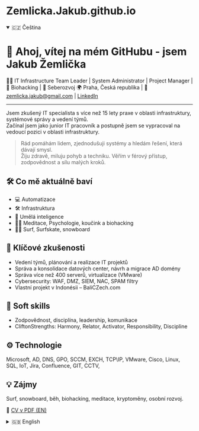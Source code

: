 # Zemlicka.Jakub.github.io
<!-- Toggle language with HTML comments -->
<!-- Set language: 'cz' or 'en' -->
<!-- lang: cz -->

<details open>
<summary>🇨🇿 Čeština</summary>

# 👋 Ahoj, vítej na mém GitHubu - jsem Jakub Žemlička

👨‍💻 IT Infrastructure Team Leader | System Administrator | Project Manager | 🌱 Biohacking | 🧠 Seberozvoj 
🌍 Praha, Česká republika | 📧 zemlicka.jakub@gmail.com | [LinkedIn](https://www.linkedin.com/in/%C5%BEemli%C4%8Dka-jakub)

---

Jsem zkušený IT specialista s více než 15 lety praxe v oblasti infrastruktury, systémové správy a vedení týmů.  
Začínal jsem jako junior IT pracovník a postupně jsem se vypracoval na vedoucí pozici v oblasti infrastruktury.

> Rád pomáhám lidem, zjednodušuji systémy a hledám řešení, která dávají smysl.  
> Žiju zdravě, miluju pohyb a techniku. Věřím v férový přístup, zodpovědnost a sílu malých kroků.


## 🛠 Co mě aktuálně baví

- 💻 Automatizace
- 🛠️ Infrastruktura
- 🤖 Umělá inteligence
- 🧘‍♂️ Meditace, Psychologie, koučink a biohacking
- 🏄‍♂️ Surf, Surfskate, snowboard

## 💼 Klíčové zkušenosti

- Vedení týmů, plánování a realizace IT projektů
- Správa a konsolidace datových center, návrh a migrace AD domény
- Správa více než 400 serverů, virtualizace (VMware)
- Cybersecurity: WAF, DMZ, SIEM, NAC, SPAM filtry
- Vlastní projekt v Indonésii – BaliCZech.com

## 🧠 Soft skills

- Zodpovědnost, disciplína, leadership, komunikace
- CliftonStrengths: Harmony, Relator, Activator, Responsibility, Discipline

## ⚙️ Technologie

Microsoft, AD, DNS, GPO, SCCM, EXCH, TCP\IP, VMware, Cisco, Linux, SQL, IoT, Jira, Confluence, GIT, CCTV,

## 💡 Zájmy

Surf, snowboard, běh, biohacking, meditace, kryptoměny, osobní rozvoj.


📎 [CV v PDF (EN)](https://...)

</details>

<details>
<summary>🇬🇧 English</summary>

# 👋 Hi, I'm Jakub Žemlička

👨‍💻 IT Infrastructure Team Leader • 🌱 Biohacking • 🧠 Personal growth  
🌍 Prague, Czech Republic | 📧 zemlicka.jakub@gmail.com | [LinkedIn](https://www.linkedin.com/in/%C5%BEemli%C4%8Dka-jakub)

---

I’m an experienced IT professional with over 15 years in infrastructure, systems, and team leadership.  
I started as a junior IT technician and worked my way up to lead IT infrastructure teams and manage large-scale projects.

I enjoy helping people, living a healthy life, staying active and embracing technology. I believe in meaningful work and fair business.

## 🛠 What I’m currently passionate about

- ⚙️ Automation and IT infrastructure
- 🧘‍♂️ Mindfulness and meditation
- 🏄‍♂️ Surfskate, wakesurf, snowboarding
- 📚 Psychology, coaching and biohacking

## 💼 Key Experience

- Leading IT teams (up to 8 people), managing complex projects and IT budgets
- Data center consolidation, AD domain redesign and migration
- Managing 400+ servers, virtual environments (VMware)
- Cybersecurity: WAF, DMZ, SIEM, NAC, SPAM filters
- Founder of BaliCZech.com tourism project in Indonesia

## 🧠 Soft skills

- Responsible, disciplined, communicative, natural leader  
- Typology: **ISFJ**  
- CliftonStrengths: Harmony, Relator, Activator, Responsibility, Discipline

## ⚙️ Technologies

AD, DNS, GPO, SCCM, EXCH, VMware, Cisco, Linux, SQL, IoT, Jira, GIT, CCTV, 4me Helpdesk...

## 💡 Interests

Surfing, snowboarding, running, motorcycle riding, biohacking, meditation, cryptocurrencies, personal growth.

> “I enjoy leading people, simplifying systems, and building meaningful solutions.”  
> I believe in fair leadership, responsibility and the power of small steps.

📎 [Download CV (PDF)](https://...)

</details>
